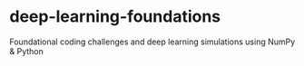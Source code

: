 # deep-learning-foundations
Foundational coding challenges and deep learning simulations using NumPy &amp; Python
